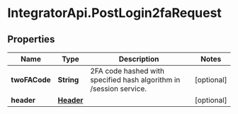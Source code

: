 # IntegratorApi.PostLogin2faRequest

## Properties

Name | Type | Description | Notes
------------ | ------------- | ------------- | -------------
**twoFACode** | **String** | 2FA code hashed with specified hash algorithm in /session service. | [optional] 
**header** | [**Header**](Header.md) |  | [optional] 


